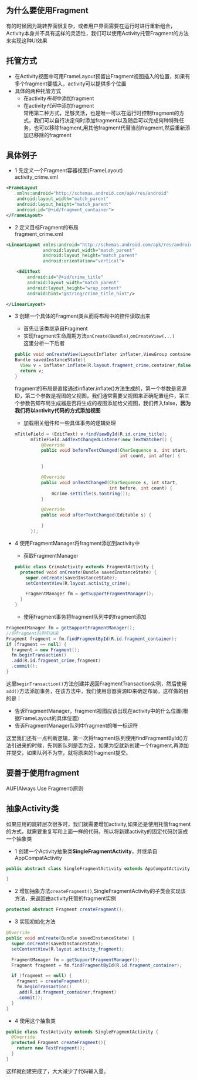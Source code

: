 ## 为什么要使用Fragment    
有的时候因为跳转界面很复杂，或者用户界面需要在运行时进行重新组合，Activity本身并不具有这样的灵活性，我们可以使用Activity托管Fragment的方法来实现这种UI效果     
## 托管方式    
* 在Activity视图中可用FrameLayout预留出Fragment视图插入的位置，如果有多个fragment要插入，activity可以提供多个位置     
* 具体的两种托管方式   
  * 在activity*布局*中添加fragment
  * 在activity*代码*中添加fragment      
  常用第二种方式，足够灵活，也是唯一可以在运行时控制fragment的方式，我们可以自行决定何时添加fragment以及随后可以完成何种特殊任务，也可以移除fragment,用其他fragment代替当前fragment,然后重新添加已移除的fragment        


## 具体例子
* 1 先定义一个Fragment容器视图(FrameLayout)    
activity_crime.xml
```xml
<FrameLayout
    xmlns:android="http://schemas.android.com/apk/res/android"
    android:layout_width="match_parent"
    android:layout_height="match_parent"
    android:id="@+id/fragment_container">
</FrameLayout>
```    
* 2 定义目标Fragment的布局   
fragment_crime.xml    

```xml
<LinearLayout xmlns:android="http://schemas.android.com/apk/res/android"
              android:layout_width="match_parent"
              android:layout_height="match_parent"
              android:orientation="vertical">

    <EditText
        android:id="@+id/crime_title"
        android:layout_width="match_parent"
        android:layout_height="wrap_content"
        android:hint="@string/crime_title_hint"/>

</LinearLayout>
```   
* 3 创建一个具体的Fragment类从而将布局中的控件读取出来    

   * 首先让该类继承自Fragment   
   * 实现fragment生命周期方法```onCreate(Bundle)```,```onCreateView(...)```   
  这里分析一下后者   
  ```java
  public void onCreateView(LayoutInflater inflater,ViewGroup container,
  Bundle savedInstanceState){
    View v = inflater.inflate(R.layout.fragment_crime,container,false);
    return v;
  }
  ```    
  fragment的布局是直接通过inflater.inflate()方法生成的，第一个参数是资源ID，第二个参数是视图的父视图，我们通常需要父视图来正确配置组件，第三个参数告知布局生成器是否将生成的视图添加给父视图，我们传入false，**因为我们将以activity代码的方式添加视图**   

  * 加载相关组件和一些具体事务的逻辑处理    
  ```java
  mTitleField = (EditText) v.findViewById(R.id.crime_title);
        mTitleField.addTextChangedListener(new TextWatcher() {
            @Override
            public void beforeTextChanged(CharSequence s, int start,
                                          int count, int after) {

            }

            @Override
            public void onTextChanged(CharSequence s, int start,
                                      int before, int count) {
                mCrime.setTitle(s.toString());
            }

            @Override
            public void afterTextChanged(Editable s) {

            }
        });
  ```   

* 4 使用FragmentManager将fragment添加到activity中   
  * 获取FragmentManager   
  ```java
  public class CrimeActivity extends FragmentActivity {
    protected void onCreate(Bundle savedInstanceState) {
      super.onCreate(savedInstanceState);
      setContentView(R.layout.activity_crime);

      FragmentManager fm = getSupportFragmentManager();
    }
  }
  ```      
  * 使用fragment事务将fragment队列中的fragment添加      
 ```java
 FragmentManager fm = getSupportFragmentManager();
 //将fragment队列引进来  
 Fragment fragment = fm.findFragmentById(R.id.fragment_container);
 if (fragment == null) {
   fragment = new Fragment();
   fm.beginTransaction()
   .add(R.id.fragment_crime,fragment)
   .commit();
 }
 ```
 这里```beginTransaction()```方法创建并返回FragmentTransaction实例，然后使用```add()```方法添加事务，在该方法中，我们使用容器资源ID来确定布局，这样做的目的是：   

  * 告诉FragmentManager，fragment视图应该出现在activity中的什么位置(根据FrameLayout的具体位置)   
  * 告诉FragmentManager队列中fragment的唯一标识符    

这里我们还有一点判断逻辑，第一次将fragment队列使用findFragmentById()方法引进来的时候，先判断队列是否为空，如果为空就新创建一个fragment,再添加并提交，如果队列不为空，就将原来的fragment提交。

## 要善于使用fragment    
AUF(Always Use Fragment)原则        

## 抽象Activity类     
如果应用的跳转层次很多时，我们就需要增加activity,如果还是使用托管fragment的方式，就需要重复写和上面一样的代码，所以将新建activity的固定代码封装成一个抽象类       
* 1 创建一个Activity抽象类**SingleFragmentActivity**，并继承自AppCompatActivity    


```java
public abstract class SingleFragmentActivity extends AppCompatActivity {

}
```    



* 2 增加抽象方法```createFragment()```,SingleFragmentActivity的子类会实现该方法，来返回由activity托管的fragment实例     


```java
protected abstract Fragment createFragment();
```   

* 3 实现初始化方法      


```java
@Override
public void onCreate(Bundle savedInstanceState) {
  super.onCreate(savedInstanceState);
  setContentView(R.layout.activity_fragment);

  FragmentManager fm = getSupportFragmentManager();
  Fragment fragment = fm.findFragmentById(R.id.fragment_container);

  if (fragment == null) {
    fragment = createFragment();
    fm.beginTransaction()
    .add(R.id.fragment_container,fragment)
    .commit();
  }
}
```         

* 4 使用这个抽象类         



```java
public class TestActivity extends SingleFragmentActivity {
  @Override
  protected Fragment createFragment(){
    return new TestFragment();
  }
}
```    
这样就创建完成了，大大减少了代码输入量。     

